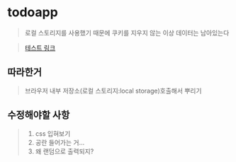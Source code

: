 # todoapp

> 로컬 스토리지를 사용했기 때문에 쿠키를 지우지 않는 이상 데이터는 남아있는다

> [테스트 링크](https://cuveloper.github.io/todoapp/)


## 따라한거
> 브라우저 내부 저장소(로컬 스토리지:local storage)호출해서 뿌리기

## 수정해야할 사항
> 1. css 입혀보기
> 2. 공란 들어가는 거...
> 3. 왜 랜덤으로 출력되지?
